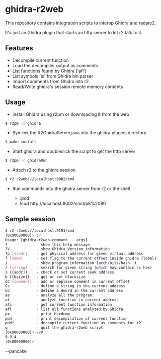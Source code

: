 # ghidra-r2web

This repository contains integration scripts to interop Ghidra and radare2.

It's just an Ghidra plugin that starts an http server to let r2 talk to it.

## Features

* Decompile current function
* Load the decompiler output as comments
* List functions found by Ghidra ('afl')
* List symbols 'is' from Ghidra bin parser
* Import comments from Ghidra into r2
* Read/Write ghidra's session remote memory contents

## Usage

* Install Ghidra using r2pm or downloading it from the web

```bash
$ r2pm -i ghidra
```

* Symlink the R2GhidraServer.java into the ghidra plugins directory

```bash
$ make install
````

* Start ghidra and doubleclick the script to get the http server

```bash
$ r2pm -r ghidraRun
```

* Attach r2 to the ghidra session

```bash
$ r2 r2web://localhost:8002/cmd
```

* Run commands into the ghidra server from r2 or the shell

	* :pdd
	* !curl http://localhost:8002/cmd/p8%2080

## Sample session

```bash
$ r2 r2web://localhost:9191/cmd
[0x00000000]> :?
Usage: [ghidra-r2web-command .. args]
?             - show this help message
?V            - show Ghidra Version information
?p [vaddr]    - get physical address for given virtual address
f [name]      - set flag to the current offset inside ghidra (label)
i             - show program information (arch/bits/hash..)
/ [string]    - search for given string (which may contain \x hex)
s ([addr])    - check or set current seek address
b ([bsize])   - get or set blocksize
CC [comment]  - add or replace comment in current offset
Cs            - define a string in the current address
Cd            - define a dword in the current address
aa            - analyze all the program
af            - analyze function in current address
afi           - get current function information
afl           - list all functions analyzed by Ghidra
px            - print Hexdump
pdd           - print decompilation of current function
pdd*          - decompile current function as comments for r2
q             - quit the ghidra-r2web script
[0x00000000]> \?V
9.0.4
[0x00000000]>
```

--pancake
